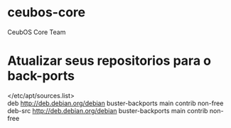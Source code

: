# ceubos-core
CeubOS Core Team


# Atualizar seus repositorios para o back-ports
\</etc/apt/sources.list\> \
deb http://deb.debian.org/debian buster-backports main contrib non-free \
deb-src http://deb.debian.org/debian buster-backports main contrib non-free
